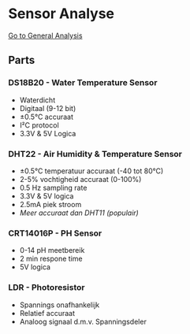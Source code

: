 # Sensor Analyse
[Go to General Analysis](../../analysis#sensors)

## Parts
### DS18B20 - Water Temperature Sensor
* Waterdicht
* Digitaal (9-12 bit)
* ±0.5°C accuraat
* I²C protocol
* 3.3V & 5V Logica

### DHT22 - Air Humidity & Temperature Sensor
* ±0.5°C temperatuur accuraat (-40 tot 80°C)
* 2-5% vochtigheid accuraat (0-100%)
* 0.5 Hz sampling rate
* 3.3V & 5V logica
* 2.5mA piek stroom
* *Meer accuraat dan DHT11 (populair)*

### CRT14016P - PH Sensor
* 0-14 pH meetbereik
* 2 min respone time
* 5V logica

### LDR - Photoresistor
* Spannings onafhankelijk
* Relatief accuraat
* Analoog signaal d.m.v. Spanningsdeler
